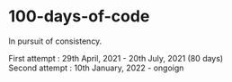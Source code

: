 # 100-days-of-code
In pursuit of consistency. 

First attempt : 29th April, 2021  - 20th July, 2021 (80 days) </br> 
Second attempt : 10th January, 2022 - ongoign 
